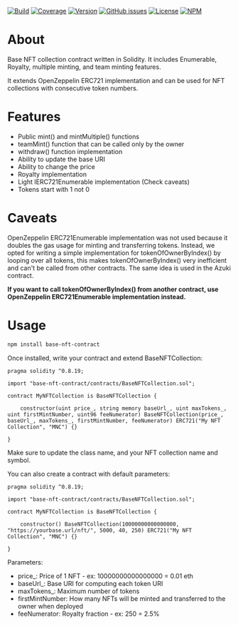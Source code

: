 [![Build][build-shield]][build-url]
[![Coverage][coverage-shield]][coverage-url]
[![Version][version-shield]][version-url]
[![GitHub issues][issues-shield]][issues-url]
[![License][license-shield]][license-url]
[![NPM][downloads-shield]][downloads-url]

# About

Base NFT collection contract written in Solidity. It includes Enumerable, Royalty, multiple minting, and team minting features.

It extends OpenZeppelin ERC721 implementation and can be used for NFT collections with consecutive token numbers.

# Features

- Public mint() and mintMultiple() functions
- teamMint() function that can be called only by the owner
- withdraw() function implementation
- Ability to update the base URI
- Ability to change the price
- Royalty implementation
- Light IERC721Enumerable implementation (Check caveats)
- Tokens start with 1 not 0

# Caveats

OpenZeppelin ERC721Enumerable implementation was not used because it doubles the gas usage for minting and transferring tokens. Instead, we opted for writing a simple implementation for tokenOfOwnerByIndex() by looping over all tokens, this makes tokenOfOwnerByIndex() very inefficient and can't be called from other contracts. The same idea is used in the Azuki contract.

**If you want to call tokenOfOwnerByIndex() from another contract, use OpenZeppelin ERC721Enumerable implementation instead.**

# Usage

```sh
npm install base-nft-contract
```

Once installed, write your contract and extend BaseNFTCollection:

```solidity
pragma solidity ^0.8.19;

import "base-nft-contract/contracts/BaseNFTCollection.sol";

contract MyNFTCollection is BaseNFTCollection {

    constructor(uint price_, string memory baseUrl_, uint maxTokens_, uint firstMintNumber, uint96 feeNumerator) BaseNFTCollection(price_, baseUrl_, maxTokens_, firstMintNumber, feeNumerator) ERC721("My NFT Collection", "MNC") {}

}
```

Make sure to update the class name, and your NFT collection name and symbol.

You can also create a contract with default parameters:

```solidity
pragma solidity ^0.8.19;

import "base-nft-contract/contracts/BaseNFTCollection.sol";

contract MyNFTCollection is BaseNFTCollection {

    constructor() BaseNFTCollection(10000000000000000, "https://yourbase.url/nft/", 5000, 40, 250) ERC721("My NFT Collection", "MNC") {}

}
```

Parameters:
- price_: Price of 1 NFT - ex: 10000000000000000 = 0.01 eth
- baseUrl_: Base URI for computing each token URI
- maxTokens_: Maximum number of tokens
- firstMintNumber: How many NFTs will be minted and transferred to the owner when deployed
- feeNumerator: Royalty fraction - ex: 250 = 2.5%

[downloads-shield]: https://img.shields.io/npm/dt/base-nft-contract?style=for-the-badge
[downloads-url]: https://www.npmjs.com/package/base-nft-contract

[issues-shield]: https://img.shields.io/github/issues/walks-of-life/base-nft-contract?style=for-the-badge
[issues-url]: https://github.com/walks-of-life/base-nft-contract/issues

[license-shield]: https://img.shields.io/badge/License-MIT-green?style=for-the-badge
[license-url]: https://github.com/walks-of-life/base-nft-contract/blob/main/LICENSE

[version-shield]: https://img.shields.io/npm/v/base-nft-contract?style=for-the-badge
[version-url]: https://www.npmjs.com/package/base-nft-contract

[build-shield]: https://img.shields.io/github/actions/workflow/status/walks-of-life/base-nft-contract/run_tests.yaml?style=for-the-badge
[build-url]: https://github.com/walks-of-life/base-nft-contract/actions/workflows/run_tests.yaml

[coverage-shield]: https://img.shields.io/codecov/c/github/walks-of-life/base-nft-contract?style=for-the-badge
[coverage-url]: https://app.codecov.io/gh/walks-of-life/base-nft-contract